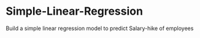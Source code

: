 # Simple-Linear-Regression
Build a simple linear regression model to predict Salary-hike of employees
